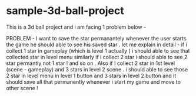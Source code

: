 # sample-3d-ball-project
This is a 3d ball project 
and i am facing 1 problem below -




PROBLEM - I want to save the star permanantely whenever the user starts the game he should able to see his saved star . let me explain in detail - if i collect 1 star in gameplay (which is level 1 actually ) i should able to see that collected star in level menu similarly if i collect 2 star i should able to see 2 star permantly not 1 star ! and so on . Also if I collect 2 star in 1st level (scene - gameplay) and 3 stars in level 2 scene . i should able to see those 2 star in level menu in level 1 button and 3 stars in level 2 button and it should save all that permanently whenever i start my game and move to other scene ! 
